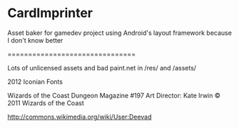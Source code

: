 # CardImprinter
Asset baker for gamedev project using Android's layout framework because I don't know better

===============================

Lots of unlicensed assets and bad paint.net in /res/ and /assets/

2012 Iconian Fonts

Wizards of the Coast
Dungeon Magazine #197
Art Director: Kate Irwin
© 2011 Wizards of the Coast

http://commons.wikimedia.org/wiki/User:Deevad
